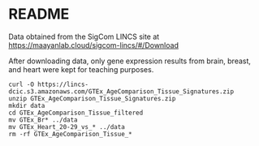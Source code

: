 # README 

Data obtained from the SigCom LINCS site at https://maayanlab.cloud/sigcom-lincs/#/Download

After downloading data, only gene expression results from brain, breast, and heart were kept for teaching purposes.

```
curl -O https://lincs-dcic.s3.amazonaws.com/GTEx_AgeComparison_Tissue_Signatures.zip
unzip GTEx_AgeComparison_Tissue_Signatures.zip
mkdir data
cd GTEx_AgeComparison_Tissue_filtered
mv GTEx_Br* ../data
mv GTEx_Heart_20-29_vs_* ../data
rm -rf GTEx_AgeComparison_Tissue_*
```